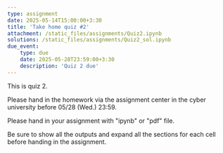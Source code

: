 ```yaml
---
type: assignment
date: 2025-05-14T15:00:00+3:30
title: 'Take home quiz #2'
attachment: /static_files/assignments/Quiz2.ipynb
solutions: /static_files/assignments/Quiz2_sol.ipynb
due_event: 
    type: due
    date: 2025-05-28T23:59:00+3:30
    description: 'Quiz 2 due'
---
```

This is quiz 2.

Please hand in the homework via the assignment center in the cyber university before 05/28 (Wed.) 23:59.

Please hand in your assignment with "ipynb" or "pdf" file.

Be sure to show all the outputs and expand all the sections for each cell before handing in the assignment.
